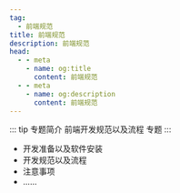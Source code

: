 ```yaml
---
tag:
  - 前端规范
title: 前端规范
description: 前端规范
head:
  - - meta
    - name: og:title
      content: 前端规范
  - - meta
    - name: og:description
      content: 前端规范
---
```


::: tip 专题简介
前端开发规范以及流程 专题
:::

- 开发准备以及软件安装
- 开发规范以及流程
- 注意事项
- ......
